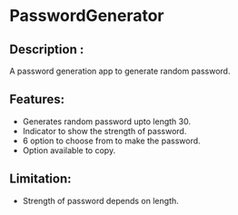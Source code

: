 # PasswordGenerator

## Description :
A password generation app to generate random password.

## Features:
* Generates random password upto length 30.
* Indicator to show the strength of password.
* 6 option to choose from to make the password.
* Option available to copy.

## Limitation:
* Strength of password depends on length.
